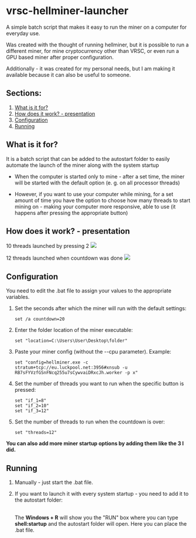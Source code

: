 # vrsc-hellminer-launcher

A simple batch script that makes it easy to run the miner on a computer for everyday use.

Was created with the thought of running hellminer, but it is possible to run a different miner, for mine cryptocurrency
other than VRSC, or even run a GPU based miner after proper configuration.

Additionally - it was created for my personal needs, but I am making it available because it can also be useful to
someone.

## Sections:

1. [What is it for?](#what-is-it-for)
2. [How does it work? - presentation](#how-does-it-work---presentation)
3. [Configuration](#configuration)
4. [Running](#running)

## What is it for?

It is a batch script that can be added to the autostart folder to easily automate the launch of the miner along with the
system startup

- When the computer is started only to mine - after a set time, the miner will be started with the default option (e. g.
  on all processor threads)

- However, if you want to use your computer while mining, for a set amount of time you have the option to choose how
  many threads to start mining on - making your computer more responsive, able to use (it happens after pressing the
  appropriate button)


## How does it work? - presentation

10 threads launched by pressing 2
![]("screenshots/launched_by_2.gif")

12 threads launched when countdown was done
![]("screenshots/launched_by_countdown.gif")

## Configuration

You need to edit the .bat file to assign your values to the appropriate variables.

1. Set the seconds after which the miner will run with the default settings:

       set /a countdown=20

2. Enter the folder location of the miner executable:

       set "location=C:\Users\User\Desktop\folder"

3. Paste your miner config (without the --cpu parameter). Example:

       set "config=hellminer.exe -c stratum+tcp://eu.luckpool.net:3956#xnsub -u RB7sFYVzfGSnFNcq255u7sCywvaiDRxcJh.worker -p x"

4. Set the number of threads you want to run when the specific button is pressed:

       set "if_1=8"
       set "if_2=10"
       set "if_3=12"

5. Set the number of threads to run when the countdown is over:

       set "threads=12"

<b>You can also add more miner startup options by adding them like the 3 I did.</b>


## Running

1. Manually - just start the .bat file.
2. If you want to launch it with every system startup - you need to add it to the autostart folder:

   <br />The <b>Windows + R</b> will show you the "RUN" box where you can type <b>shell:startup</b> and the autostart
   folder will open. Here you can place the .bat file.
   




